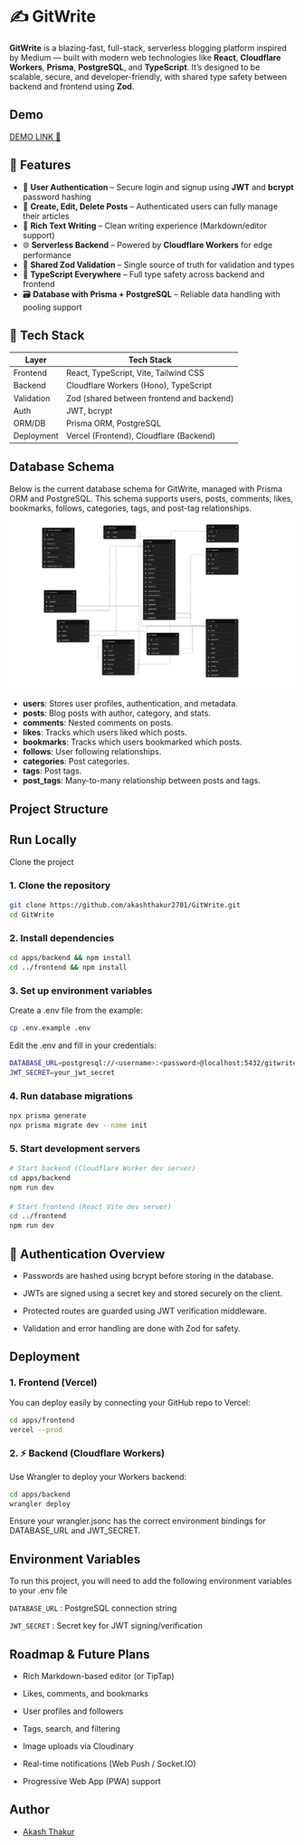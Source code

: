 
# ✍️ GitWrite
**GitWrite** is a blazing-fast, full-stack, serverless blogging platform inspired by Medium — built with modern web technologies like **React**, **Cloudflare Workers**, **Prisma**, **PostgreSQL**, and **TypeScript**. It’s designed to be scalable, secure, and developer-friendly, with shared type safety between backend and frontend using **Zod**.


## Demo

[DEMO LINK 🔗](https://git-write.vercel.app/)

## 🚀 Features

- 🔐 **User Authentication** – Secure login and signup using **JWT** and **bcrypt** password hashing
- 📝 **Create, Edit, Delete Posts** – Authenticated users can fully manage their articles
- 💬 **Rich Text Writing** – Clean writing experience (Markdown/editor support)
- 🌐 **Serverless Backend** – Powered by **Cloudflare Workers** for edge performance
- 🔄 **Shared Zod Validation** – Single source of truth for validation and types
- 🧠 **TypeScript Everywhere** – Full type safety across backend and frontend
- 🗃️ **Database with Prisma + PostgreSQL** – Reliable data handling with pooling support



## 🧰 Tech Stack

| Layer        | Tech Stack                                 |
|--------------|---------------------------------------------|
| Frontend     | React, TypeScript, Vite, Tailwind CSS      |
| Backend      | Cloudflare Workers (Hono), TypeScript      |
| Validation   | Zod (shared between frontend and backend)  |
| Auth         | JWT, bcrypt                                |
| ORM/DB       | Prisma ORM, PostgreSQL                     |
| Deployment   | Vercel (Frontend), Cloudflare (Backend)    |

## Database Schema

Below is the current database schema for GitWrite, managed with Prisma ORM and PostgreSQL. This schema supports users, posts, comments, likes, bookmarks, follows, categories, tags, and post-tag relationships.

![Database Schema](./apps/frontend/public/schema.png)


- **users**: Stores user profiles, authentication, and metadata.
- **posts**: Blog posts with author, category, and stats.
- **comments**: Nested comments on posts.
- **likes**: Tracks which users liked which posts.
- **bookmarks**: Tracks which users bookmarked which posts.
- **follows**: User following relationships.
- **categories**: Post categories.
- **tags**: Post tags.
- **post_tags**: Many-to-many relationship between posts and tags.

## Project Structure


## Run Locally

Clone the project

### 1. Clone the repository

```bash
git clone https://github.com/akashthakur2701/GitWrite.git
cd GitWrite 
```
### 2. Install dependencies

```bash
cd apps/backend && npm install
cd ../frontend && npm install
```

### 3. Set up environment variables
Create a .env file from the example:
```bash
cp .env.example .env

```
Edit the .env and fill in your credentials:
```bash
DATABASE_URL=postgresql://<username>:<password>@localhost:5432/gitwrite
JWT_SECRET=your_jwt_secret
```
### 4. Run database migrations
```bash 
npx prisma generate
npx prisma migrate dev --name init

```

### 5. Start development servers
```bash
# Start backend (Cloudflare Worker dev server)
cd apps/backend
npm run dev

# Start frontend (React Vite dev server)
cd ../frontend
npm run dev
```
##  🔐 Authentication Overview

- Passwords are hashed using bcrypt before storing in the database.

- JWTs are signed using a secret key and stored securely on the client.

- Protected routes are guarded using JWT verification middleware.

- Validation and error handling are done with Zod for safety.


## Deployment

### 1. Frontend (Vercel)
You can deploy easily by connecting your GitHub repo to Vercel:
```bash
cd apps/frontend
vercel --prod
```

### 2. ⚡ Backend (Cloudflare Workers)
Use Wrangler to deploy your Workers backend:
``` bash
cd apps/backend
wrangler deploy
```
Ensure your wrangler.jsonc has the correct environment bindings for DATABASE_URL and JWT_SECRET.


## Environment Variables

To run this project, you will need to add the following environment variables to your .env file

`DATABASE_URL` : PostgreSQL connection string

`JWT_SECRET` : 	Secret key for JWT signing/verification


## Roadmap & Future Plans
 - Rich Markdown-based editor (or TipTap)

 - Likes, comments, and bookmarks

- User profiles and followers

- Tags, search, and filtering

- Image uploads via Cloudinary

- Real-time notifications (Web Push / Socket.IO)

- Progressive Web App (PWA) support
## Author

- [Akash Thakur](https://github.com/akashthakur2701)

